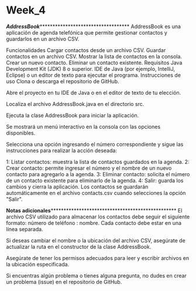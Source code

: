 # Week_4
*****************************************************************************AddressBook****************************************************************************************************************
AddressBook es una aplicación de agenda telefónica que permite gestionar contactos y guardarlos en un archivo CSV.

Funcionalidades
Cargar contactos desde un archivo CSV.
Guardar contactos en un archivo CSV.
Mostrar la lista de contactos en la consola.
Crear un nuevo contacto.
Eliminar un contacto existente.
Requisitos
Java Development Kit (JDK) 8 o superior.
IDE de Java (por ejemplo, IntelliJ, Eclipse) o un editor de texto para ejecutar el programa.
Instrucciones de uso
Clona o descarga el repositorio de GitHub.

Abre el proyecto en tu IDE de Java o en el editor de texto de tu elección.

Localiza el archivo AddressBook.java en el directorio src.

Ejecuta la clase AddressBook para iniciar la aplicación.

Se mostrará un menú interactivo en la consola con las opciones disponibles.

Selecciona una opción ingresando el número correspondiente y sigue las instrucciones para realizar la acción deseada:

1: Listar contactos: muestra la lista de contactos guardados en la agenda.
2: Crear contacto: permite ingresar el número y el nombre de un nuevo contacto para agregarlo a la agenda.
3: Eliminar contacto: solicita el número de un contacto existente para eliminarlo de la agenda.
4: Salir: guarda los cambios y cierra la aplicación.
Los contactos se guardarán automáticamente en el archivo contacts.csv cuando selecciones la opción "Salir".

******************************************************************Notas adicionales*******************************************************************************************************************
El archivo CSV utilizado para almacenar los contactos debe seguir el siguiente formato: número de teléfono : nombre. Cada contacto debe estar en una línea separada.

Si deseas cambiar el nombre o la ubicación del archivo CSV, asegúrate de actualizar la ruta en el constructor de la clase AddressBook.

Asegúrate de tener los permisos adecuados para leer y escribir archivos en la ubicación especificada.

Si encuentras algún problema o tienes alguna pregunta, no dudes en crear un problema (issue) en el repositorio de GitHub.
